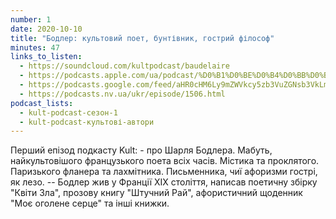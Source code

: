 ```yaml
---
number: 1
date: 2020-10-10
title: "Бодлер: культовий поет, бунтівник, гострий філософ"
minutes: 47
links_to_listen:
  - https://soundcloud.com/kultpodcast/baudelaire
  - https://podcasts.apple.com/ua/podcast/%D0%B1%D0%BE%D0%B4%D0%BB%D0%B5%D1%80-%D0%BA%D1%83%D0%BB%D1%8C%D1%82%D0%BE%D0%B2%D0%B8%D0%B9-%D0%BF%D0%BE%D0%B5%D1%82-%D0%B1%D1%83%D0%BD%D1%82%D1%96%D0%B2%D0%BD%D0%B8%D0%BA-%D0%B3%D0%BE%D1%81%D1%82%D1%80%D0%B8%D0%B9-%D1%84%D1%96%D0%BB%D0%BE%D1%81%D0%BE%D1%84/id1581339249?i=1000532083269
  - https://podcasts.google.com/feed/aHR0cHM6Ly9mZWVkcy5zb3VuZGNsb3VkLmNvbS91c2Vycy9zb3VuZGNsb3VkOnVzZXJzOjg5MjM3MjAyNy9zb3VuZHMucnNz/episode/dGFnOnNvdW5kY2xvdWQsMjAxMDp0cmFja3MvOTA4MzQ1MjUx
  - https://podcasts.nv.ua/ukr/episode/1506.html
podcast_lists:
  - kult-podcast-сезон-1
  - kult-podcast-культові-автори
---
```


Перший епізод подкасту Kult: - про Шарля Бодлера. Мабуть, найкультовішого
французького поета всіх часів. Містика та проклятого.  Паризького фланера та
лахмітника. Письменника, чиї афоризми гострі, як лезо. -- Бодлер жив у Франції
ХІХ століття, написав поетичну збірку "Квіти Зла", прозову книгу "Штучний Рай",
афористичний щоденник "Моє оголене серце" та інші книжки.

